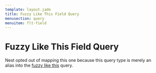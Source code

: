 ```yaml
---
template: layout.jade
title: Fuzzy Like This Field Query
menusection: query
menuitem: flt-field
---
```



# Fuzzy Like This Field Query

Nest opted out of mapping this one because this query type is merely an alias into the [fuzzy like this]({{root}}/query/flt.html) query.

